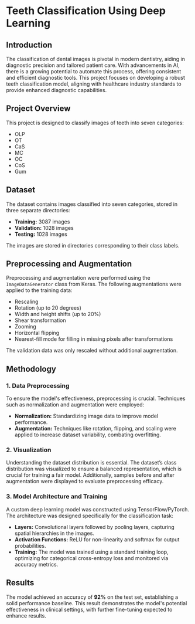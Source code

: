 # Teeth Classification Using Deep Learning

## Introduction
The classification of dental images is pivotal in modern dentistry, aiding in diagnostic precision and tailored patient care. With advancements in AI, there is a growing potential to automate this process, offering consistent and efficient diagnostic tools. This project focuses on developing a robust teeth classification model, aligning with healthcare industry standards to provide enhanced diagnostic capabilities.

## Project Overview
This project is designed to classify images of teeth into seven categories:
- OLP
- OT
- CaS
- MC
- OC
- CoS
- Gum

## Dataset
The dataset contains images classified into seven categories, stored in three separate directories:
- **Training:** 3087 images
- **Validation:** 1028 images
- **Testing:** 1028 images

The images are stored in directories corresponding to their class labels.

## Preprocessing and Augmentation
Preprocessing and augmentation were performed using the `ImageDataGenerator` class from Keras. The following augmentations were applied to the training data:
- Rescaling
- Rotation (up to 20 degrees)
- Width and height shifts (up to 20%)
- Shear transformation
- Zooming
- Horizontal flipping
- Nearest-fill mode for filling in missing pixels after transformations

The validation data was only rescaled without additional augmentation.

## Methodology
### 1. Data Preprocessing
To ensure the model's effectiveness, preprocessing is crucial. Techniques such as normalization and augmentation were employed:
- **Normalization:** Standardizing image data to improve model performance.
- **Augmentation:** Techniques like rotation, flipping, and scaling were applied to increase dataset variability, combating overfitting.

### 2. Visualization
Understanding the dataset distribution is essential. The dataset’s class distribution was visualized to ensure a balanced representation, which is crucial for training a fair model. Additionally, samples before and after augmentation were displayed to evaluate preprocessing efficacy.

### 3. Model Architecture and Training
A custom deep learning model was constructed using TensorFlow/PyTorch. The architecture was designed specifically for the classification task:
- **Layers:** Convolutional layers followed by pooling layers, capturing spatial hierarchies in the images.
- **Activation Functions:** ReLU for non-linearity and softmax for output probabilities.
- **Training:** The model was trained using a standard training loop, optimizing for categorical cross-entropy loss and monitored via accuracy metrics.

## Results
The model achieved an accuracy of **92%** on the test set, establishing a solid performance baseline. This result demonstrates the model's potential effectiveness in clinical settings, with further fine-tuning expected to enhance results.


